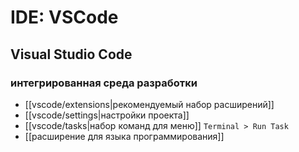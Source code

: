 # IDE: VSCode
## Visual Studio Code
### интегрированная среда разработки

- [[vscode/extensions|рекомендуемый набор расширений]]
- [[vscode/settings|настройки проекта]]
- [[vscode/tasks|набор команд для меню]] `Terminal > Run Task`
- [[расширение для языка программирования]]
